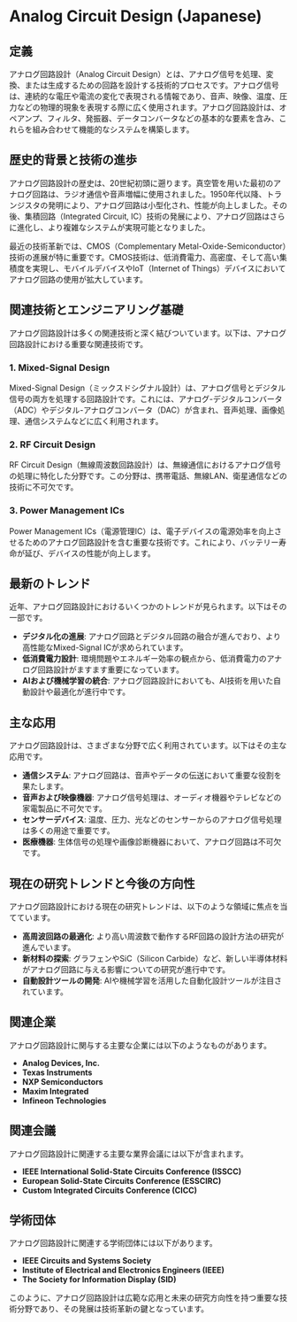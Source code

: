 # Analog Circuit Design (Japanese)

## 定義

アナログ回路設計（Analog Circuit Design）とは、アナログ信号を処理、変換、または生成するための回路を設計する技術的プロセスです。アナログ信号は、連続的な電圧や電流の変化で表現される情報であり、音声、映像、温度、圧力などの物理的現象を表現する際に広く使用されます。アナログ回路設計は、オペアンプ、フィルタ、発振器、データコンバータなどの基本的な要素を含み、これらを組み合わせて機能的なシステムを構築します。

## 歴史的背景と技術の進歩

アナログ回路設計の歴史は、20世紀初頭に遡ります。真空管を用いた最初のアナログ回路は、ラジオ通信や音声増幅に使用されました。1950年代以降、トランジスタの発明により、アナログ回路は小型化され、性能が向上しました。その後、集積回路（Integrated Circuit, IC）技術の発展により、アナログ回路はさらに進化し、より複雑なシステムが実現可能となりました。

最近の技術革新では、CMOS（Complementary Metal-Oxide-Semiconductor）技術の進展が特に重要です。CMOS技術は、低消費電力、高密度、そして高い集積度を実現し、モバイルデバイスやIoT（Internet of Things）デバイスにおいてアナログ回路の使用が拡大しています。

## 関連技術とエンジニアリング基礎

アナログ回路設計は多くの関連技術と深く結びついています。以下は、アナログ回路設計における重要な関連技術です。

### 1. Mixed-Signal Design

Mixed-Signal Design（ミックスドシグナル設計）は、アナログ信号とデジタル信号の両方を処理する回路設計です。これには、アナログ-デジタルコンバータ（ADC）やデジタル-アナログコンバータ（DAC）が含まれ、音声処理、画像処理、通信システムなどに広く利用されます。

### 2. RF Circuit Design

RF Circuit Design（無線周波数回路設計）は、無線通信におけるアナログ信号の処理に特化した分野です。この分野は、携帯電話、無線LAN、衛星通信などの技術に不可欠です。

### 3. Power Management ICs

Power Management ICs（電源管理IC）は、電子デバイスの電源効率を向上させるためのアナログ回路設計を含む重要な技術です。これにより、バッテリー寿命が延び、デバイスの性能が向上します。

## 最新のトレンド

近年、アナログ回路設計におけるいくつかのトレンドが見られます。以下はその一部です。

- **デジタル化の進展**: アナログ回路とデジタル回路の融合が進んでおり、より高性能なMixed-Signal ICが求められています。
- **低消費電力設計**: 環境問題やエネルギー効率の観点から、低消費電力のアナログ回路設計がますます重要になっています。
- **AIおよび機械学習の統合**: アナログ回路設計においても、AI技術を用いた自動設計や最適化が進行中です。

## 主な応用

アナログ回路設計は、さまざまな分野で広く利用されています。以下はその主な応用です。

- **通信システム**: アナログ回路は、音声やデータの伝送において重要な役割を果たします。
- **音声および映像機器**: アナログ信号処理は、オーディオ機器やテレビなどの家電製品に不可欠です。
- **センサーデバイス**: 温度、圧力、光などのセンサーからのアナログ信号処理は多くの用途で重要です。
- **医療機器**: 生体信号の処理や画像診断機器において、アナログ回路は不可欠です。

## 現在の研究トレンドと今後の方向性

アナログ回路設計における現在の研究トレンドは、以下のような領域に焦点を当てています。

- **高周波回路の最適化**: より高い周波数で動作するRF回路の設計方法の研究が進んでいます。
- **新材料の探索**: グラフェンやSiC（Silicon Carbide）など、新しい半導体材料がアナログ回路に与える影響についての研究が進行中です。
- **自動設計ツールの開発**: AIや機械学習を活用した自動化設計ツールが注目されています。

## 関連企業

アナログ回路設計に関与する主要な企業には以下のようなものがあります。

- **Analog Devices, Inc.**
- **Texas Instruments**
- **NXP Semiconductors**
- **Maxim Integrated**
- **Infineon Technologies**

## 関連会議

アナログ回路設計に関連する主要な業界会議には以下が含まれます。

- **IEEE International Solid-State Circuits Conference (ISSCC)**
- **European Solid-State Circuits Conference (ESSCIRC)**
- **Custom Integrated Circuits Conference (CICC)**

## 学術団体

アナログ回路設計に関連する学術団体には以下があります。

- **IEEE Circuits and Systems Society**
- **Institute of Electrical and Electronics Engineers (IEEE)**
- **The Society for Information Display (SID)**

このように、アナログ回路設計は広範な応用と未来の研究方向性を持つ重要な技術分野であり、その発展は技術革新の鍵となっています。